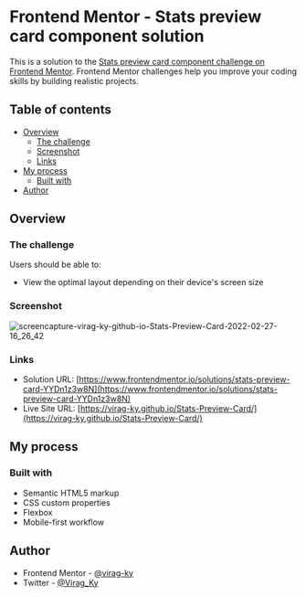 # Frontend Mentor - Stats preview card component solution

This is a solution to the [Stats preview card component challenge on Frontend Mentor](https://www.frontendmentor.io/challenges/stats-preview-card-component-8JqbgoU62). Frontend Mentor challenges help you improve your coding skills by building realistic projects.

## Table of contents

- [Overview](#overview)
  - [The challenge](#the-challenge)
  - [Screenshot](#screenshot)
  - [Links](#links)
- [My process](#my-process)
  - [Built with](#built-with)
- [Author](#author)

## Overview

### The challenge

Users should be able to:

- View the optimal layout depending on their device's screen size

### Screenshot
![screencapture-virag-ky-github-io-Stats-Preview-Card-2022-02-27-16_26_42](https://user-images.githubusercontent.com/79658534/155886456-e54f90b4-6382-450f-b800-ddd5c276fa56.png)

### Links

- Solution URL: [https://www.frontendmentor.io/solutions/stats-preview-card-YYDn1z3w8N](https://www.frontendmentor.io/solutions/stats-preview-card-YYDn1z3w8N)
- Live Site URL: [https://virag-ky.github.io/Stats-Preview-Card/](https://virag-ky.github.io/Stats-Preview-Card/)

## My process

### Built with

- Semantic HTML5 markup
- CSS custom properties
- Flexbox
- Mobile-first workflow

## Author

- Frontend Mentor - [@virag-ky](https://www.frontendmentor.io/profile/virag-ky)
- Twitter - [@Virag_Ky](https://www.twitter.com/Virag_Ky)
